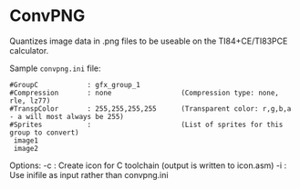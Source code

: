# ConvPNG

Quantizes image data in .png files to be useable on the TI84+CE/TI83PCE calculator.

Sample `convpng.ini` file:

```
#GroupC            : gfx_group_1
#Compression       : none                 (Compression type: none, rle, lz77)
#TranspColor       : 255,255,255,255      (Transparent color: r,g,b,a - a will most always be 255)
#Sprites           :                      (List of sprites for this group to convert)
 image1
 image2
```

Options:
    -c <description>: Create icon for C toolchain (output is written to icon.asm)
    -i <inifile>: Use inifile as input rather than convpng.ini